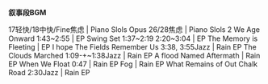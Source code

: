 **叙事段BGM**

17轻快/18中快/Fine焦虑 | Piano Slols
Opus 26/28焦虑 | Piano Slols 2
We Age Onward 1:43~2:55 | EP
Swing Set 1:37~2:19  2:20~3:04 | EP
The Memory is Fleeting | EP
I hope The Fields Remember Us 3:38, 3:55Jazz | Rain EP
The Clouds Marched 1:09-+~1:38Jazz | Rain EP
A flood Named Aftermath | Rain EP
When We Float 0:47 | Rain EP
Fog | Rain EP
What Remains of Out Chalk Road 2:30Jazz | Rain EP
